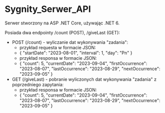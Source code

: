 # Sygnity_Serwer_API

Serwer stworzony na ASP .NET Core, używając .NET 6.

Posiada dwa endpointy /count (POST), /giveLast (GET):
  - POST (/count) - wyliczanie dat wykonywania "zadania":
      - przykład requesta w formacie JSON:
      - {
          "startDate": "2023-08-01",
          "interval": 1,
          "day": "Pn"
        }
      - przykład responsa w formacie JSON:
      - {
          "count": 5,
          "currentDate": "2023-09-04",
          "firstOccurrence": "2023-08-07",
          "lastOccurrence": "2023-08-29",
          "nextOccurrence": "2023-09-05"
        }
  - GET (/giveLast) - pobranie wyliczonych dat wykonywania "zadania" z poprzedniego zapytania:
      - przykład responsa w formacie JSON:
      - {
          "count": 5,
          "currentDate": "2023-09-04",
          "firstOccurrence": "2023-08-07",
          "lastOccurrence": "2023-08-29",
          "nextOccurrence": "2023-09-05"
        }
